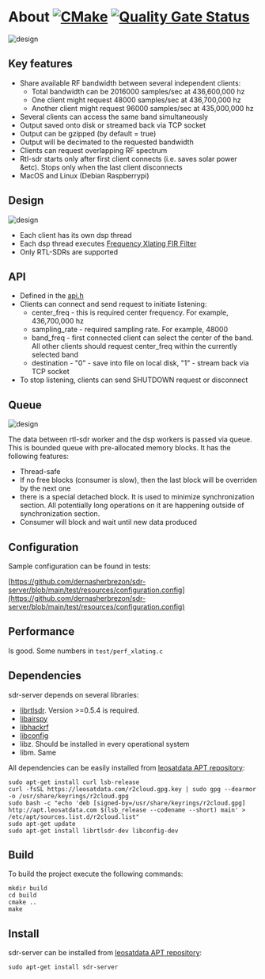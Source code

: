# About [![CMake](https://github.com/dernasherbrezon/sdr-server/actions/workflows/cmake.yml/badge.svg)](https://github.com/dernasherbrezon/sdr-server/actions/workflows/cmake.yml) [![Quality Gate Status](https://sonarcloud.io/api/project_badges/measure?project=dernasherbrezon_sdr-server&metric=alert_status)](https://sonarcloud.io/dashboard?id=dernasherbrezon_sdr-server)

![design](/docs/dsp.jpg?raw=true)

## Key features

 * Share available RF bandwidth between several independent clients:
   * Total bandwidth can be 2016000 samples/sec at 436,600,000 hz
   * One client might request 48000 samples/sec at 436,700,000 hz
   * Another client might request 96000 samples/sec at 435,000,000 hz
 * Several clients can access the same band simultaneously
 * Output saved onto disk or streamed back via TCP socket
 * Output can be gzipped (by default = true)
 * Output will be decimated to the requested bandwidth
 * Clients can request overlapping RF spectrum
 * Rtl-sdr starts only after first client connects (i.e. saves solar power &etc). Stops only when the last client disconnects
 * MacOS and Linux (Debian Raspberrypi)
 
## Design

![design](/docs/threads.png?raw=true)

 * Each client has its own dsp thread
 * Each dsp thread executes [Frequency Xlating FIR Filter](http://blog.sdr.hu/grblocks/xlating-fir.html)
 * Only RTL-SDRs are supported
 
## API

 * Defined in the [api.h](https://github.com/dernasherbrezon/sdr-server/blob/main/src/api.h)
 * Clients can connect and send request to initiate listening:
   * center_freq - this is required center frequency. For example, 436,700,000 hz
   * sampling_rate - required sampling rate. For example, 48000
   * band\_freq - first connected client can select the center of the band. All other clients should request center\_freq within the currently selected band
   * destination - "0" - save into file on local disk, "1" - stream back via TCP socket
 * To stop listening, clients can send SHUTDOWN request or disconnect
 
## Queue

![design](/docs/queue.png?raw=true)

The data between rtl-sdr worker and the dsp workers is passed via queue. This is bounded queue with pre-allocated memory blocks. It has the following features:

 * Thread-safe
 * If no free blocks (consumer is slow), then the last block will be overriden by the next one
 * there is a special detached block. It is used to minimize synchronization section. All potentially long operations on it are happening outside of synchronization section.
 * Consumer will block and wait until new data produced
 
## Configuration

Sample configuration can be found in tests:

[https://github.com/dernasherbrezon/sdr-server/blob/main/test/resources/configuration.config](https://github.com/dernasherbrezon/sdr-server/blob/main/test/resources/configuration.config)

## Performance

Is good. Some numbers in ```test/perf_xlating.c```
 
## Dependencies

sdr-server depends on several libraries:

 * [librtlsdr](https://github.com/dernasherbrezon/librtlsdr). Version >=0.5.4 is required.
 * [libairspy](https://github.com/airspy/airspyone_host/)
 * [libhackrf](https://github.com/greatscottgadgets/hackrf)
 * [libconfig](https://hyperrealm.github.io/libconfig/libconfig_manual.html)
 * libz. Should be installed in every operational system
 * libm. Same
 
All dependencies can be easily installed from [leosatdata APT repository](https://leosatdata.com/apt):

```
sudo apt-get install curl lsb-release
curl -fsSL https://leosatdata.com/r2cloud.gpg.key | sudo gpg --dearmor -o /usr/share/keyrings/r2cloud.gpg
sudo bash -c "echo 'deb [signed-by=/usr/share/keyrings/r2cloud.gpg] http://apt.leosatdata.com $(lsb_release --codename --short) main' > /etc/apt/sources.list.d/r2cloud.list"
sudo apt-get update
sudo apt-get install librtlsdr-dev libconfig-dev
```

## Build

To build the project execute the following commands:

```
mkdir build
cd build
cmake ..
make
```

## Install

sdr-server can be installed from [leosatdata APT repository](https://leosatdata.com/apt):

```
sudo apt-get install sdr-server
```

